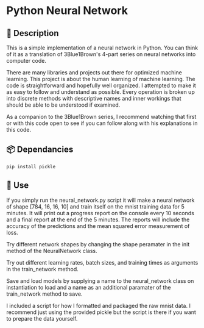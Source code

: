 # Python Neural Network

## 👋 Description
This is a simple implementation of a neural network in Python. You can think of it as a translation of 3Blue1Brown's 4-part series on neural networks into computer code.

There are many libraries and projects out there for optimized machine learning. This project is about the human learning of machine learning. The code is straightforward and hopefully well organized. I attempted to make it as easy to follow and understand as possible. Every operation is broken up into discrete methods with descriptive names and inner workings that should be able to be understood if examined.

As a companion to the 3Blue1Brown series, I recommend watching that first or with this code open to see if you can follow along with his explanations in this code.

## 📦 Dependancies
```pip install pickle```

## 🚀 Use
If you simply run the neural_network.py script it will make a neural network of shape [784, 16, 16, 10] and train itself on the mnist training data for 5 minutes. It will print out a progress report on the console every 10 seconds and a final report at the end of the 5 minutes. The reports will include the accuracy of the predictions and the mean squared error measurement of loss.

Try different network shapes by changing the shape peramater in the init method of the NeuralNetwork class.

Try out different learning rates, batch sizes, and training times as arguments in the train_network method.

Save and load models by supplying a name to the neural_network class on instantiation to load and a name as an additional paramater of the train_network method to save.

I included a script for how I formatted and packaged the raw mnist data. I recommend just using the provided pickle but the script is there if you want to prepare the data yourself.
